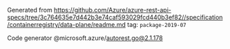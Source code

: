 Generated from https://github.com/Azure/azure-rest-api-specs/tree/3c764635e7d442b3e74caf593029fcd440b3ef82//specification/containerregistry/data-plane/readme.md tag: `package-2019-07`

Code generator @microsoft.azure/autorest.go@2.1.178


